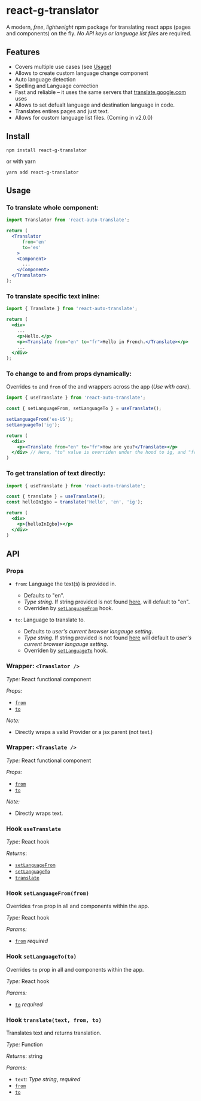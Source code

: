 # react-g-translator
A modern, *free*, *lightweight* npm package for translating react apps (pages and components) on the fly. *No API keys or language list files* are required.

## Features
- Covers multiple use cases (see [Usage](#usage))
 - Allows to create custom language change component
- Auto language detection
- Spelling and Language correction
- Fast and reliable – it uses the same servers that [translate.google.com](https://translate.google.com) uses
- Allows to set defualt language and destination language in code.
- Translates entires pages and just text.
- Allows for custom language list files. (Coming in v2.0.0)

## Install
```npm install react-g-translator```

or with yarn

```yarn add react-g-translator```

## Usage

### To translate whole component:
```jsx
import Translator from 'react-auto-translate';

return (
  <Translator
      from='en'
      to='es'
    >
    <Component>
      ...
    </Component>
  </Translator>
);
```

### To translate specific text inline:
```jsx
import { Translate } from 'react-auto-translate';

return (
  <div>
    ...
    <p>Hello.</p>
    <p><Translate from="en" to="fr">Hello in French.</Translate></p>
    ...
  </div>
);
```

### To change to and from props dynamically:
Overrides `to` and `from` of the <Translator> and <Translate> wrappers across the app (*Use with care*).
```jsx
import { useTranslate } from 'react-auto-translate';

const { setLanguageFrom, setLanguageTo } = useTranslate();

setLanguageFrom('es-US');
setLanguageTo('ig');

return (
  <div>
    <p><Translate from="en" to="fr">How are you?</Translate></p>
  </div> // Here, "to" value is overriden under the hood to ig, and "from" value is overriden to "en-US" within the wrappers across the app.
)
```

### To get translation of text directly:
```jsx
import { useTranslate } from 'react-auto-translate';

const { translate } = useTranslate();
const helloInIgbo = translate('Hello', 'en', 'ig');

return (
  <div>
    <p>{helloInIgbo}></p>
  </div>
)
```

## API
### Props
 - `from`: Language the text(s) is provided in.
    - Defaults to "en".
    - *Type string*. If string provided is not found [here](https://cloud.google.com/translate/docs/languages), will default to "en".
    - Overriden by [`setLanguageFrom`](#hook-setlanguagefromfrom) hook.


  - `to`: Language to translate to.
    - Defaults to *user's current browser langauge setting*.
    - *Type string*. If string provided is not found [here](https://cloud.google.com/translate/docs/languages) will default to  *user's current browser langauge setting*.
    - Overriden by [`setLanguageTo`](#hook-setlanguagetoto) hook.


### Wrapper: `<Translator />` ###
  *Type:* React functional component

  *Props:*
  - [`from`](#props)
  - [`to`](#props)

  *Note:* 
  - Directly wraps a valid Provider or a jsx parent (not text.)


### Wrapper: `<Translate />` ###
  *Type:* React functional component

  *Props:*
  - [`from`](#props)
  - [`to`](#props)
  
  *Note:* 
  - Directly wraps text.


### Hook `useTranslate` ###
  *Type*: React hook

  *Returns*: 
  - [`setLanguageFrom`](#hook-setlanguagefromfrom)
  - [`setLanguageTo`](#hook-setlanguagetoto)
  - [`translate`](#hook-translatetext-from-to)


### Hook `setLanguageFrom(from)` ###
Overrides `from` prop in all <Translator> and <Translate> components within the app.

*Type:* React hook

*Params:*
- [`from`](#props) *required*


### Hook `setLanguageTo(to)` ###
Overrides `to` prop in all <Translator> and <Translate> components within the app.

*Type:* React hook

*Params:*
- [`to`](#props) *required*


### Hook `translate(text, from, to)` ###
Translates text and returns translation.

*Type:* Function

*Returns*: string

*Params:*
- `text`: *Type string*, *required*
- [`from`](#props)
- [`to`](#props)